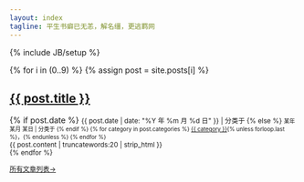 ```yaml
---
layout: index
tagline: 平生书癖已无恙，解名缰，更逃羁网
---
```

{% include JB/setup %}

{% for i in (0..9) %}
{% assign post = site.posts[i] %}
<div class="post">
  <div class="title">
    <h2><a href="{{ post.url }}">{{ post.title }}</a></h2>
    {% if post.date %}
    <small>{{ post.date | date: "%Y 年 %m 月 %d 日" }} | 分类于
    {% else %}
    <small>某年 某月 某日 | 分类于
    {% endif %}
    {% for category in post.categories %}
    <a href="{{ BASE_PATH }}{{ site.JB.categories_path }}#{{ category }}-ref" title="{{ category }}" rel="category">{{ category }}</a>{% unless forloop.last %}，{% endunless %}
    {% endfor %}
    </small>
  </div><!-- END title -->
  <div class="entry">
    {{ post.content | truncatewords:20 | strip_html }}
    <div class="clear"></div>
  </div><!-- END entry -->
</div><!-- END post -->
<div class="deco-line"></div>
{% endfor %}

<p><a href="{{ BASE_PATH }}{{ site.JB.archive_path }}">所有文章列表→</a></p>

